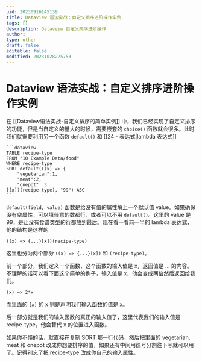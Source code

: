 ```yaml
---
uid: 20230916145139
title: Dataview 语法实战：自定义排序进阶操作实例
tags: []
description: Dataveiw 自定义排序进阶操作
author: 
type: other
draft: false
editable: false
modified: 20231028225753
---
```


# Dataview 语法实战：自定义排序进阶操作实例

在 [[Dataview语法实战-自定义排序的简单实例]] 中，我们已经实现了自定义排序的功能，但是当自定义的量大的时候，需要嵌套的 `choice()` 函数就会很多。此时我们就需要利用另一个函数 `default()` 和 [[24 - 表达式|lambda 表达式]]

`````示例代码
```dataview
TABLE recipe-type
FROM "10 Example Data/food"
WHERE recipe-type
SORT default(((x) => {
	"vegetarian":1, 
	"meat":2,
	"onepot": 3
}[x])(recipe-type), "99") ASC
```
`````

`default(field, value)` 函数是给没有值的属性填上一个默认值 value。如果确保没有空属性，可以填任意的数都行，或者可以不用 `default()`。这里的 value 是 99，是让没有食谱类型的行都放到最后。现在看一看前一半的 lambda 表达式，他的结构是这样的

```
((x) => {...}[x])(recipe-type)
```

这里也分为两个部分 `((x) => {...}[x])` 和 `(recipe-type)`。

前一个部分，我们定义一个函数，这个函数的输入值是 x，返回值是 ... 的内容。不理解的话可以看下面这个简单的例子，输入值是 x，他会变成两倍然后返回给我们。

```
(x) => 2*x
```

而里面的 `[x]` 的 x 则是声明我们输入函数的值是 x。

后一部分就是我们的输入函数的真正的输入值了，这里代表我们的输入值是 recipe-type，他会替代 x 的位置进入函数。

如果你不懂的话，就直接在复制 SORT 那一行代码，然后把里面的 vegetarian, meat 和 onepot 改成你想要排序的值，如果还有中间用逗号分割往下写就可以用了。记得别忘了把 recipe-type 改成你自己的输入属性。